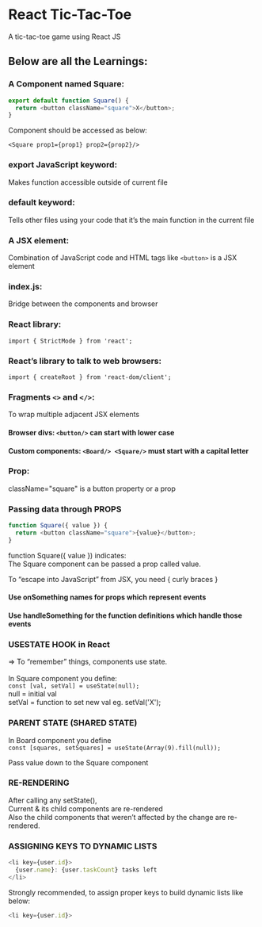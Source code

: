 
# React Tic-Tac-Toe

A tic-tac-toe game using React JS

## Below are all the Learnings:

### A Component named Square:

```javascript
export default function Square() {
  return <button className="square">X</button>;
}
```
Component should be accessed as below:
``` 
<Square prop1={prop1} prop2={prop2}/>
```

### export JavaScript keyword:
Makes function accessible outside of current file

### default keyword: 
Tells other files using your code that it’s the main function in the current file


### A JSX element:
Combination of JavaScript code and HTML tags like
```<button>``` is a JSX element

### index.js:
Bridge between the components and browser

### React library: 
```import { StrictMode } from 'react';```

### React’s library to talk to web browsers:
```import { createRoot } from 'react-dom/client';```


### Fragments ```<>``` and ```</>```:
To wrap multiple adjacent JSX elements

#### Browser divs: ```<button/>``` can start with lower case
#### Custom components: ```<Board/> <Square/>``` must start with a capital letter


### Prop:
className="square" is a button property or a prop

### Passing data through PROPS #######
```javascript
function Square({ value }) {
  return <button className="square">{value}</button>;
}
```
function Square({ value }) indicates:\
The Square component can be passed a prop called value.

To “escape into JavaScript” from JSX, you need { curly braces }

#### Use onSomething names for props which represent events
#### Use handleSomething for the function definitions which handle those events


### USESTATE HOOK in React #########
=> To “remember” things, components use state.\
\
In Square component you define:\
```const [val, setVal] = useState(null);```\
null = initial val\
setVal = function to set new val eg. setVal('X');


### PARENT STATE (SHARED STATE) #######
In Board component you define\
```const [squares, setSquares] = useState(Array(9).fill(null));```

Pass value down to the Square component\
<Square value={squares[0]} />

### RE-RENDERING ######
After calling any setState(),\
Current & its child components are re-rendered\
Also the child components that weren’t affected by the change are re-rendered.


### ASSIGNING KEYS TO DYNAMIC LISTS #####
```javascript
<li key={user.id}>
  {user.name}: {user.taskCount} tasks left
</li>
```
Strongly recommended,
to assign proper keys to build dynamic lists like below:
```javascript
<li key={user.id}>
```